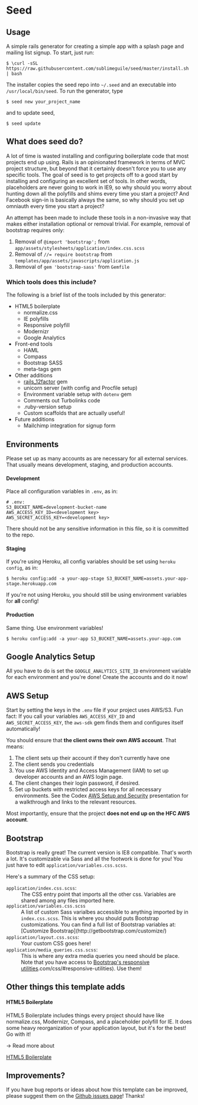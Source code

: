 # Seed

## Usage

A simple rails generator for creating a simple app with a splash page and mailing list signup. To start, just run:

    $ \curl -sSL https://raw.githubusercontent.com/sublimeguile/seed/master/install.sh | bash

The installer copies the seed repo into `~/.seed` and an executable into `/usr/local/bin/seed`. To run the generator, type

    $ seed new your_project_name

and to update seed,
  
    $ seed update

## What does seed do?

A lot of time is wasted installing and configuring boilerplate code that most projects end up using. Rails is an opinionated framework in terms of MVC project structure, but beyond that it certainly doesn't force you to use any specific tools. The goal of seed is to get projects off to a good start by installing and configuring an excellent set of tools. In other words, placeholders are never going to work in IE9, so why should you worry about hunting down all the polyfills and shims every time you start a project? And Facebook sign-in is basically always the same, so why should you set up omniauth every time you start a project?

An attempt has been made to include these tools in a non-invasive way that makes either installation optional or removal trivial. For example, removal of bootstrap requires only:

1. Removal of `@import 'bootstrap';` from `app/assets/stylesheets/application/index.css.scss`
1. Removal of `//= require bootstrap` from `templates/app/assets/javascripts/application.js`
1. Removal of `gem 'bootstrap-sass'` from `Gemfile`


### Which tools does this include?

The following is a brief list of the tools included by this generator:

- HTML5 boilerplate
  - normalize.css
  - IE polyfills
  - Responsive polyfill
  - Modernizr
  - Google Analytics
- Front-end tools
  - HAML
  - Compass
  - Bootstrap SASS
  - meta-tags gem
- Other additions
  - [rails\_12factor](https://github.com/heroku/rails_12factor) gem
  - unicorn server (with config and Procfile setup)
  - Environment variable setup with `dotenv` gem
  - Comments out Turbolinks code
  - .ruby-version setup
  - Custom scaffolds that are actually useful!
- Future additions
  - Mailchimp integration for signup form


## Environments

Please set up as many accounts as are necessary for all external services. That usually means development, staging, and production accounts.

#### Development

Place all configuration variables in `.env`, as in:

    # .env:
    S3_BUCKET_NAME=development-bucket-name
    AWS_ACCESS_KEY_ID=<development key>
    AWS_SECRET_ACCESS_KEY=<development key>


There should not be any sensitive information in this file, so it is committed to the repo.


#### Staging

If you're using Heroku, all config variables should be set using `heroku config`, as in:

    $ heroku config:add -a your-app-stage S3_BUCKET_NAME=assets.your-app-stage.herokuapp.com


If you're not using Heroku, you should still be using environment variables for <strong>all</strong> config!


#### Production

Same thing. Use environment variables!

    $ heroku config:add -a your-app S3_BUCKET_NAME=assets.your-app.com

## Google Analytics Setup


All you have to do is set the `GOOGLE_ANALYTICS_SITE_ID` environment variable for each environment and you're done! Create the accounts and do it now!


## AWS Setup


Start by setting the keys in the `.env` file if your project uses AWS/S3. Fun fact: If you call your variables `AWS_ACCESS_KEY_ID` and `AWS_SECRET_ACCESS_KEY`, the `aws-sdk` gem finds them and configures itself automatically!


You should ensure that <strong>the client owns their own AWS account</strong>. That means:

1. The client sets up their account if they don't currently have one
1. The client sends you credentials
1. You use AWS Identity and Access Management (IAM) to set up developer accounts and an AWS login page.
1. The client changes their login password, if desired.
1. Set up buckets with restricted access keys for all necessary environments. See the Codex [AWS Setup and Security](http://codex.happyfuncorp.com/slides/11#1) presentation for a walkthrough and links to the relevant resources.

Most importantly, ensure that the project <strong>does not end up on the HFC AWS account</strong>.

## Bootstrap

Bootstrap is really great! The current version is IE8 compatible. That's worth a lot. It's customizable via Sass and all the footwork is done for you! You just have to edit `application/variables.css.scss`.

Here's a summary of the CSS setup:
<dl>

  <dt><code>application/index.css.scss</code>:</dt>
  <dd>The CSS entry point that imports all the other css. Variables are shared among any files imported here.</dd>

  <dt><code>application/variables.css.scss</code></dt>
  <dd>A list of custom Sass varialbes accessible to anything imported by in <code>index.css.scss</code>. This is where you should puts Bootstrap customizations. You can find a full list of Bootstrap variables at: [Customize Bootstrap](http://getbootstrap.com/customize/)

  <dt><code>application/layout.css.scss</code>:</dt>
  <dd>Your custom CSS goes here!</dd>

  <dt><code>application/media_queries.css.scss</code>:</dt>
  <dd>This is where any extra media queries you need should be place. Note that you have access to <a href="http://getbootstrap.com/css/#responsive-utilities">Bootstrap's responsive utilities</a>.com/css/#responsive-utilities). Use them!</dd>

</dl>

## Other things this template adds

#### HTML5 Boilerplate

HTML5 Boilerplate includes things every project should have like normalize.css, Modernizr, Compass, and a placeholder polyfill for IE. It does some heavy reorganization of your application layout, but it's for the best! Go with it!

&rarr; Read more about

[HTML5 Boilerplate](http://html5boilerplate.com/)



## Improvements?


If you have bug reports or ideas about how this template can be improved, please suggest them on the [Github issues page](https://github.com/sublimeguile/seed/issues")! Thanks!

